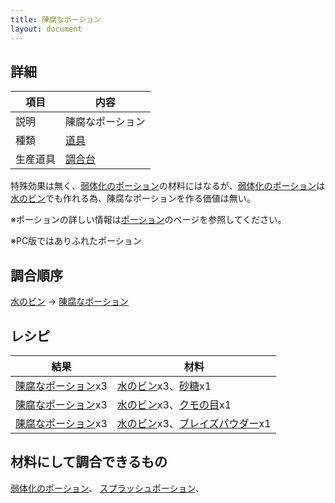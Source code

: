```yaml
---
title: 陳腐なポーション
layout: document
---
```

## 詳細

|項目|内容|
|---|---|
|説明|陳腐なポーション|
|種類|[道具](道具)|
|生産道具|[調合台](調合台)|

特殊効果は無く、[弱体化のポーション](弱体化のポーション)の材料にはなるが、[弱体化のポーション](弱体化のポーション)は[水のビン](水のビン)でも作れる為、陳腐なポーションを作る価値は無い。

※ポーションの詳しい情報は[ポーション](ポーション)のページを参照してください。

※PC版ではありふれたポーション

## 調合順序

[水のビン](水のビン) → [陳腐なポーション](陳腐なポーション)

## レシピ

|結果|材料|
|---|---|
|[陳腐なポーション](陳腐なポーション)x3|[水のビン](水のビン)x3、[砂糖](砂糖)x1|
|[陳腐なポーション](陳腐なポーション)x3|[水のビン](水のビン)x3、[クモの目](クモの目)x1|
|[陳腐なポーション](陳腐なポーション)x3|[水のビン](水のビン)x3、[ブレイズパウダー](ブレイズパウダー)x1|

## 材料にして調合できるもの

[弱体化のポーション](弱体化のポーション)、
[スプラッシュポーション](スプラッシュポーション)、
